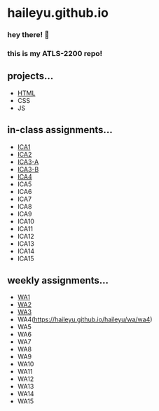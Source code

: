 # haileyu.github.io

### hey there! 👋
### this is my ATLS-2200 repo!  

## projects...
* [HTML](https://haileyu.github.io/haileyu/html-midterm/page1)
* CSS 
* JS 

## in-class assignments...
* [ICA1](/ica/hu-ica1.pdf)
* [ICA2](/ica/hu-ica2.pdf)
* [ICA3-A](https://haileyu.github.io/haileyu/ica/hu-ica3a)
* [ICA3-B](https://haileyu.github.io/haileyu/ica/hu-ica3b)
* [ICA4](https://haileyu.github.io/haileyu/ica/hu-ica4)
* ICA5
* ICA6
* ICA7
* ICA8
* ICA9
* ICA10
* ICA11
* ICA12
* ICA13
* ICA14
* ICA15

## weekly assignments...
* [WA1](https://haileyu.github.io/haileyu/wa/wa1)
* [WA2](https://haileyu.github.io/haileyu/wa/wa2)
* [WA3](https://haileyu.github.io/haileyu/wa/wa3)
* WA4(https://haileyu.github.io/haileyu/wa/wa4)
* WA5
* WA6
* WA7
* WA8
* WA9
* WA10
* WA11
* WA12
* WA13
* WA14
* WA15